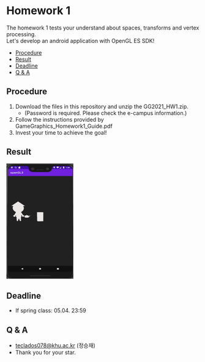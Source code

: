 # Homework 1
The homework 1 tests your understand about spaces, transforms and vertex processing.  
Let's develop an android application with OpenGL ES SDK!

* [Procedure](#procedure)
* [Result](#result)
* [Deadline](#deadline)
* [Q & A](#qa)


## Procedure
1. Download the files in this repository and unzip the GG2021_HW1.zip. 
   - (Password is required. Please check the e-campus information.)
2. Follow the instructions provided by GameGraphics_Homework1_Guide.pdf
3. Invest your time to achieve the goal!

## Result
<img src="result.gif" width="175" height="300">

## Deadline
* If spring class: 05.04. 23:59

## Q & A
* teclados078@khu.ac.kr (정승재)
* Thank you for your star.
